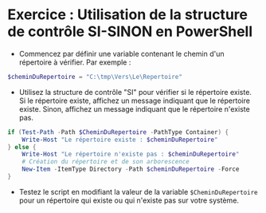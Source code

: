 # Exercice : Utilisation de la structure de contrôle SI-SINON en PowerShell

* Commencez par définir une variable contenant le chemin d'un répertoire à vérifier. Par exemple :

```powershell
$cheminDuRepertoire = "C:\tmp\Vers\Le\Repertoire"
```

* Utilisez la structure de contrôle "SI" pour vérifier si le répertoire existe. Si le répertoire existe, affichez un message indiquant que le répertoire existe. Sinon, affichez un message indiquant que le répertoire n'existe pas.

```powershell
if (Test-Path -Path $CheminDuRepertoire -PathType Container) {
    Write-Host "Le répertoire existe : $cheminDuRepertoire"
} else {
    Write-Host "Le répertoire n'existe pas : $cheminDuRepertoire"
    # Création du répertoire et de son arborescence
    New-Item -ItemType Directory -Path $cheminDuRepertoire -Force
}
```

* Testez le script en modifiant la valeur de la variable ```$CheminDuRepertoire``` pour un répertoire qui existe ou qui n'existe pas sur votre système.
